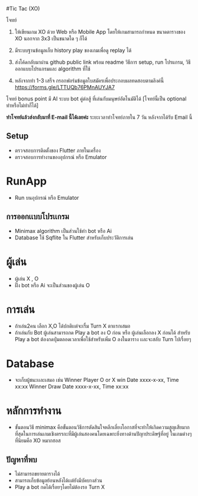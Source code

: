 #Tic Tac (XO)

โจทย์
1. ให้เขียนเกม XO ด้วย Web หรือ Mobile App โดยให้เกมสามารถกำหนด ขนาดตารางของ XO นอกจาก 3x3 เป็นขนาดใด ๆ ก็ได้

2. มีระบบฐานข้อมูลเก็บ history play ของเกมเพื่อดู replay ได้

3. ส่งโค้ดกลับมาผ่าน github public link พร้อม readme วิธีการ setup, run โปรแกรม, วิธีออกแบบโปรแกรมและ algorithm ที่ใช้

4. หลังจากทำ 1-3 เสร็จ กรอกฟอร์มข้อมูลใบสมัครเพื่อประกอบผลทดสอบตามลิงค์นี้ https://forms.gle/LTTUQb76PMnAUYJA7

โจทย์ bonus point มี AI ระบบ bot คู่ต่อสู้ ที่เล่นกับมนุษย์อัตโนมัติได้ [โจทย์นี้เป็น optional ทำหรือไม่ทำก็ได้]

**ทำโจทย์แล้วส่งกลับมาที่ E-mail นี้ได้เลยค่ะ**  ระยะเวลาทำโจทย์ภายใน 7 วัน หลังจากได้รับ Email นี้

## Setup
* ตรวจสอบการติดตั้งของ Flutter ภายในเครื่อง
* ตรวจสอบการทำงานของอุปกรณ์ หรือ Emulator
 
 # RunApp
 * Run บนอุปกรณ์ หรือ Emulator

 ## การออกเเบบโปรเเกรม
 * Minimax algorithm  เป็นส่วนใช้ทำ bot หรือ Ai
 * Database ใช้ Sqflite ใน Flutter สำหรับเก็บประวัติการเล่น

# ผู้เล่น
* ผู้เล่น X , O
* ฝั่ง bot หรือ Ai  จะเป็นส่วนของผู้เล่น O

# การเล่น
* ถ้าเล่น2คน เลือก X,O ได้ปกติเเต่จะเรื่ม Turn X ตาเเรกเสมอ
* ถ้าเล่นกับ Bot ผู้เล่นสามารถกด Play a bot ลง O ก่อน หรือ ผู้เล่นเลือกลง X ก่อนได้  สำหรับ Play a bot ต้องกดปุ่มตลอดเวลาเพื่อใช้สำหรับเพิ่ม O ลงในตาราง เเละจะสลับ Turn ไปเรื่อยๆ

# Database
* จะเก็บผู้ชนะเเละเสมอ เช่น Winner Player O or X win 
                         Date xxxx-x-xx, Time xx:xx
                         Winner Draw 
                         Date xxxx-x-xx, Time xx:xx

# หลักการทำงาน
* ขั้นตอนวิธี minimax คือขั้นตอนวิธีการตัดสินใจหลีกเลี่ยงโอกาสที่จะทำให้เกิดความสูญเสียมากที่สุดในการเล่นเกมเชิงตรรกะที่มีผู้เล่นสองคนโดยเฉพาะยิ่งทางด้านปัญาประดิษฐ์ที่อยู่
ในเกมต่างๆ ที่นิยมคือ XO หมากฮอส

## ปัญหาที่พบ
* ไม่สามารถขยายตารางได้
* สามารถเก็บข้อมูลย้อนหลังได้เเต่ยังมีบัคบางส่วน
* Play a bot กดได้เรื่อยๆโดยไม่ต้องรอ Turn X